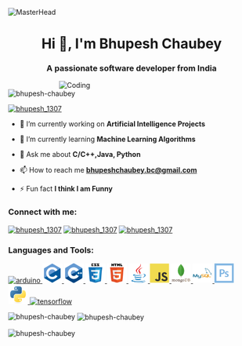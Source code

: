 ![MasterHead](https://images.app.goo.gl/o2GZsZV2eWVgtYMs8)
<h1 align="center">Hi 👋, I'm Bhupesh Chaubey</h1>
<h3 align="center">A passionate software developer from India</h3>
<img align="right" alt="Coding" width="400" src="https://i.pinimg.com/originals/e1/1f/85/e11f8529f2151c06881ee4c98afaec72.gif">
<p align="left"> <img src="https://komarev.com/ghpvc/?username=bhupesh-chaubey&label=Profile%20views&color=0e75b6&style=flat" alt="bhupesh-chaubey" /> </p>


<p align="left"> <a href="https://twitter.com/bhupesh_1307" target="blank"><img src="https://img.shields.io/twitter/follow/bhupesh_1307?logo=twitter&style=for-the-badge" alt="bhupesh_1307" /></a> </p>

- 🔭 I’m currently working on **Artificial Intelligence Projects**

- 🌱 I’m currently learning **Machine Learning Algorithms**

- 💬 Ask me about **C/C++,Java, Python**

- 📫 How to reach me **bhupeshchaubey.bc@gmail.com**

- ⚡ Fun fact **I think I am Funny**

<h3 align="left">Connect with me:</h3>
<p align="left">
<a href="https://twitter.com/bhupesh_1307" target="blank"><img align="center" src="https://raw.githubusercontent.com/rahuldkjain/github-profile-readme-generator/master/src/images/icons/Social/twitter.svg" alt="bhupesh_1307" height="30" width="40" /></a>
<a href="https://instagram.com/bhupesh_1307" target="blank"><img align="center" src="https://raw.githubusercontent.com/rahuldkjain/github-profile-readme-generator/master/src/images/icons/Social/instagram.svg" alt="bhupesh_1307" height="30" width="40" /></a>
<a href="https://www.behance.net/bhupesh_1307" target="blank"><img align="center" src="https://raw.githubusercontent.com/rahuldkjain/github-profile-readme-generator/master/src/images/icons/Social/behance.svg" alt="bhupesh_1307" height="30" width="40" /></a>
</p>

<h3 align="left">Languages and Tools:</h3>
<p align="left"> <a href="https://www.arduino.cc/" target="_blank" rel="noreferrer"> <img src="https://cdn.worldvectorlogo.com/logos/arduino-1.svg" alt="arduino" width="40" height="40"/> </a> <a href="https://www.cprogramming.com/" target="_blank" rel="noreferrer"> <img src="https://raw.githubusercontent.com/devicons/devicon/master/icons/c/c-original.svg" alt="c" width="40" height="40"/> </a> <a href="https://www.w3schools.com/cpp/" target="_blank" rel="noreferrer"> <img src="https://raw.githubusercontent.com/devicons/devicon/master/icons/cplusplus/cplusplus-original.svg" alt="cplusplus" width="40" height="40"/> </a> <a href="https://www.w3schools.com/css/" target="_blank" rel="noreferrer"> <img src="https://raw.githubusercontent.com/devicons/devicon/master/icons/css3/css3-original-wordmark.svg" alt="css3" width="40" height="40"/> </a> <a href="https://www.w3.org/html/" target="_blank" rel="noreferrer"> <img src="https://raw.githubusercontent.com/devicons/devicon/master/icons/html5/html5-original-wordmark.svg" alt="html5" width="40" height="40"/> </a> <a href="https://www.java.com" target="_blank" rel="noreferrer"> <img src="https://raw.githubusercontent.com/devicons/devicon/master/icons/java/java-original.svg" alt="java" width="40" height="40"/> </a> <a href="https://developer.mozilla.org/en-US/docs/Web/JavaScript" target="_blank" rel="noreferrer"> <img src="https://raw.githubusercontent.com/devicons/devicon/master/icons/javascript/javascript-original.svg" alt="javascript" width="40" height="40"/> </a> <a href="https://www.mongodb.com/" target="_blank" rel="noreferrer"> <img src="https://raw.githubusercontent.com/devicons/devicon/master/icons/mongodb/mongodb-original-wordmark.svg" alt="mongodb" width="40" height="40"/> </a> <a href="https://www.mysql.com/" target="_blank" rel="noreferrer"> <img src="https://raw.githubusercontent.com/devicons/devicon/master/icons/mysql/mysql-original-wordmark.svg" alt="mysql" width="40" height="40"/> </a> <a href="https://www.photoshop.com/en" target="_blank" rel="noreferrer"> <img src="https://raw.githubusercontent.com/devicons/devicon/master/icons/photoshop/photoshop-line.svg" alt="photoshop" width="40" height="40"/> </a> <a href="https://www.python.org" target="_blank" rel="noreferrer"> <img src="https://raw.githubusercontent.com/devicons/devicon/master/icons/python/python-original.svg" alt="python" width="40" height="40"/> </a> <a href="https://www.tensorflow.org" target="_blank" rel="noreferrer"> <img src="https://www.vectorlogo.zone/logos/tensorflow/tensorflow-icon.svg" alt="tensorflow" width="40" height="40"/> </a> </p>

<p><img align="left" src="https://github-readme-stats.vercel.app/api/top-langs?username=bhupesh-chaubey&show_icons=true&locale=en&layout=compact" alt="bhupesh-chaubey" /></p>

<p>&nbsp;<img align="center" src="https://github-readme-stats.vercel.app/api?username=bhupesh-chaubey&show_icons=true&locale=en" alt="bhupesh-chaubey" /></p>

<p><img align="center" src="https://github-readme-streak-stats.herokuapp.com/?user=bhupesh-chaubey&" alt="bhupesh-chaubey" /></p>
